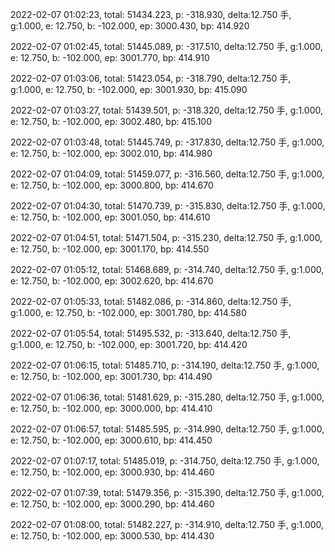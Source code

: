 2022-02-07 01:02:23, total: 51434.223, p: -318.930, delta:12.750 手, g:1.000, e: 12.750, b: -102.000, ep: 3000.430, bp: 414.920

2022-02-07 01:02:45, total: 51445.089, p: -317.510, delta:12.750 手, g:1.000, e: 12.750, b: -102.000, ep: 3001.770, bp: 414.910

2022-02-07 01:03:06, total: 51423.054, p: -318.790, delta:12.750 手, g:1.000, e: 12.750, b: -102.000, ep: 3001.930, bp: 415.090

2022-02-07 01:03:27, total: 51439.501, p: -318.320, delta:12.750 手, g:1.000, e: 12.750, b: -102.000, ep: 3002.480, bp: 415.100

2022-02-07 01:03:48, total: 51445.749, p: -317.830, delta:12.750 手, g:1.000, e: 12.750, b: -102.000, ep: 3002.010, bp: 414.980

2022-02-07 01:04:09, total: 51459.077, p: -316.560, delta:12.750 手, g:1.000, e: 12.750, b: -102.000, ep: 3000.800, bp: 414.670

2022-02-07 01:04:30, total: 51470.739, p: -315.830, delta:12.750 手, g:1.000, e: 12.750, b: -102.000, ep: 3001.050, bp: 414.610

2022-02-07 01:04:51, total: 51471.504, p: -315.230, delta:12.750 手, g:1.000, e: 12.750, b: -102.000, ep: 3001.170, bp: 414.550

2022-02-07 01:05:12, total: 51468.689, p: -314.740, delta:12.750 手, g:1.000, e: 12.750, b: -102.000, ep: 3002.620, bp: 414.670

2022-02-07 01:05:33, total: 51482.086, p: -314.860, delta:12.750 手, g:1.000, e: 12.750, b: -102.000, ep: 3001.780, bp: 414.580

2022-02-07 01:05:54, total: 51495.532, p: -313.640, delta:12.750 手, g:1.000, e: 12.750, b: -102.000, ep: 3001.720, bp: 414.420

2022-02-07 01:06:15, total: 51485.710, p: -314.190, delta:12.750 手, g:1.000, e: 12.750, b: -102.000, ep: 3001.730, bp: 414.490

2022-02-07 01:06:36, total: 51481.629, p: -315.280, delta:12.750 手, g:1.000, e: 12.750, b: -102.000, ep: 3000.000, bp: 414.410

2022-02-07 01:06:57, total: 51485.595, p: -314.990, delta:12.750 手, g:1.000, e: 12.750, b: -102.000, ep: 3000.610, bp: 414.450

2022-02-07 01:07:17, total: 51485.019, p: -314.750, delta:12.750 手, g:1.000, e: 12.750, b: -102.000, ep: 3000.930, bp: 414.460

2022-02-07 01:07:39, total: 51479.356, p: -315.390, delta:12.750 手, g:1.000, e: 12.750, b: -102.000, ep: 3000.290, bp: 414.460

2022-02-07 01:08:00, total: 51482.227, p: -314.910, delta:12.750 手, g:1.000, e: 12.750, b: -102.000, ep: 3000.530, bp: 414.430